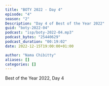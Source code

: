 ```yaml
---
title: "BOTY 2022 - Day 4"
episode: "4"
season: "2"
Description: "Day 4 of Best of the Year 2022"
guid: "boty-2022-04"
podcast: "isp/boty-2022-04.mp3"
podcast_bytes: "25440629"
podcast_duration: "00:19:02"
date: 2022-12-15T19:00:00+01:00

author: "Nama Chibitty"
aliases: []
categories: []
---
```


Best of the Year 2022, Day 4